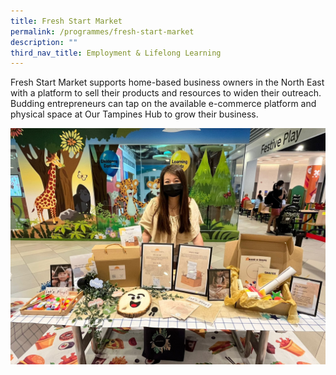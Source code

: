```yaml
---
title: Fresh Start Market
permalink: /programmes/fresh-start-market
description: ""
third_nav_title: Employment & Lifelong Learning
---
```

Fresh Start Market supports home-based business owners in the North East with a platform to sell their products and resources to widen their outreach. Budding entrepreneurs can tap on the available e-commerce platform and physical space at Our Tampines Hub to grow their business.

![](/images/Programmes/Employment%20&%20Lifelong%20Learning/Fresh%20Start%20Market.jpg)